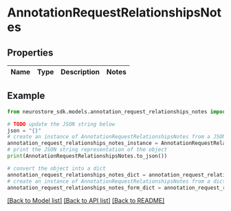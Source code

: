 # AnnotationRequestRelationshipsNotes


## Properties

Name | Type | Description | Notes
------------ | ------------- | ------------- | -------------

## Example

```python
from neurostore_sdk.models.annotation_request_relationships_notes import AnnotationRequestRelationshipsNotes

# TODO update the JSON string below
json = "{}"
# create an instance of AnnotationRequestRelationshipsNotes from a JSON string
annotation_request_relationships_notes_instance = AnnotationRequestRelationshipsNotes.from_json(json)
# print the JSON string representation of the object
print(AnnotationRequestRelationshipsNotes.to_json())

# convert the object into a dict
annotation_request_relationships_notes_dict = annotation_request_relationships_notes_instance.to_dict()
# create an instance of AnnotationRequestRelationshipsNotes from a dict
annotation_request_relationships_notes_form_dict = annotation_request_relationships_notes.from_dict(annotation_request_relationships_notes_dict)
```
[[Back to Model list]](../README.md#documentation-for-models) [[Back to API list]](../README.md#documentation-for-api-endpoints) [[Back to README]](../README.md)


